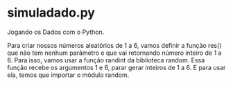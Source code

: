 # simuladado.py

Jogando os Dados com o Python.

Para criar nossos números aleatórios de 1 a 6, vamos definir a função res() que não tem nenhum parâmetro e que vai retornando número inteiro de 1 a 6.
Para isso, vamos usar a função randint da biblioteca random.
Essa função recebe os argumentos 1 e 6, parar gerar inteiros de 1 a 6.
E para usar ela, temos que importar o módulo random.
